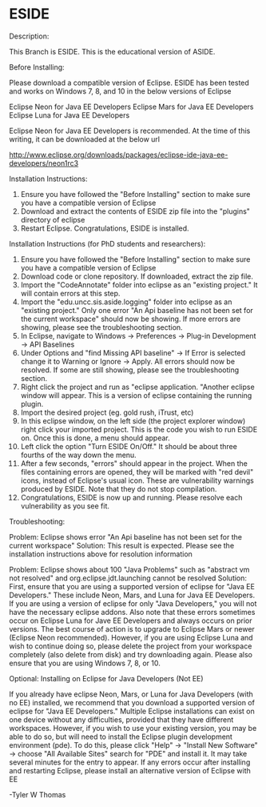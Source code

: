 ESIDE
=============

Description:

This Branch is ESIDE. This is the educational version of ASIDE.

Before Installing: 

Please download a compatible version of Eclipse. ESIDE has been tested and works on Windows 7, 8, and 10 in the below versions of Eclipse

Eclipse Neon for Java EE Developers
Eclipse Mars for Java EE Developers
Eclipse Luna for Java EE Developers

Eclipse Neon for Java EE Developers is recommended. At the time of this writing, it can be downloaded at the below url

http://www.eclipse.org/downloads/packages/eclipse-ide-java-ee-developers/neon1rc3

Installation Instructions:

1. Ensure you have followed the "Before Installing" section to make sure you have a compatible version of Eclipse
2. Download and extract the contents of ESIDE zip file into the "plugins" directory of eclipse
3. Restart Eclipse. Congratulations, ESIDE is installed.








Installation Instructions (for PhD students and researchers):

1. Ensure you have followed the "Before Installing" section to make sure you have a compatible version of Eclipse
2. Download code or clone repository. If downloaded, extract the zip file.
3. Import the "CodeAnnotate" folder into eclipse as an "existing project." It will contain errors at this step.
4. Import the "edu.uncc.sis.aside.logging" folder into eclipse as an "existing project." Only one error "An Api baseline has not been set for the current workspace" should now be showing. If more errors are showing, please see the troubleshooting section. 
5. In Eclipse, navigate to Windows -> Preferences -> Plug-in Development -> API Baselines
6. Under Options and "find Missing API baseline" -> If Error is selected change it to Warning or Ignore -> Apply. All errors should now be resolved. If some are still showing, please see the troubleshooting section.
7. Right click the project and run as "eclipse application. "Another eclipse window will appear. This is a version of eclipse containing the running plugin. 
8. Import the desired project (eg. gold rush, iTrust, etc)
9. In this eclipse window, on the left side (the project explorer window) right click your imported project. This is the code you  wish to run ESIDE on. Once this is done, a menu should appear.
10. Left click the option "Turn ESIDE On/Off." It should be about three fourths of the way down the menu.
11. After a few seconds, "errors" should appear in the project. When the files containing errors are opened, they will be marked with "red devil" icons, instead of Eclipse's usual icon. These are vulnerability warnings produced by ESIDE. Note that they do not stop compilation.
12. Congratulations, ESIDE is now up and running. Please resolve each vulnerability as you see fit.


Troubleshooting:

Problem: Eclipse shows error "An Api baseline has not been set for the current workspace"
Solution: This result is expected. Please see the installation instructions above for resolution information

Problem: Eclipse shows about 100 "Java Problems" such as "abstract vm not resolved" and org.eclipse.jdt.launching cannot be resolved
Solution: First, ensure that you are using a supported version of eclipse for "Java EE Developers." These include Neon, Mars, and Luna for Java EE Developers. If you are using a version of eclipse for only "Java Developers," you will not have the necessary eclipse addons. Also note that these errors sometimes occur on Eclipse Luna for Jave EE Developers and always occurs on prior versions. The best course of action is to upgrade to Eclipse Mars or newer (Eclipse Neon recommended). However, if you are using Eclipse Luna and wish to continue doing so, please delete the project from your workspace completely (also delete from disk) and try downloading again. Please also ensure that you are using Windows 7, 8, or 10.



Optional: Installing on Eclipse for Java Developers (Not EE)

If you already have eclipse Neon, Mars, or Luna for Java Developers (with no EE) installed, we recommend that you download a supported version of eclipse for "Java EE Developers." Multiple Eclipse installations can exist on one device without any difficulties, provided that they have different workspaces. However, if you wish to use your existing version, you may be able to do so, but will need to install the Eclipse plugin development environment (pde). To do this, please click "Help" -> "Install New Software" -> choose "All Available Sites" search for "PDE" and install it. It may take several minutes for the entry to appear. If any errors occur after installing and restarting Eclipse, please install an alternative version of Eclipse with EE


-Tyler W Thomas

